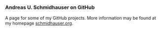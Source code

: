 ### Andreas U. Schmidhauser on GitHub

A page for some of my GitHub projects. More information may be found at my homepage [schmidhauser.org](https://schmidhauser.org).

<!-- Cf. https://edwardtufte.github.io for structure and presentation of various projects -->
